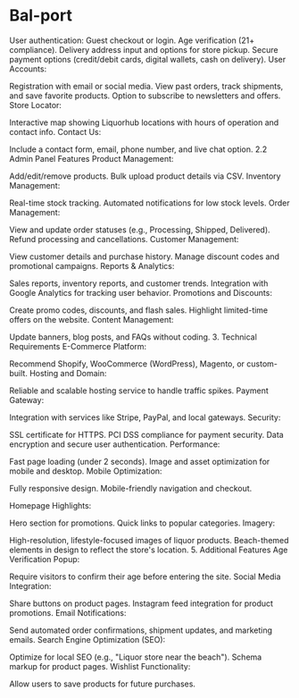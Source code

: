 # Bal-port
User authentication: Guest checkout or login.
Age verification (21+ compliance).
Delivery address input and options for store pickup.
Secure payment options (credit/debit cards, digital wallets, cash on delivery).
User Accounts:

Registration with email or social media.
View past orders, track shipments, and save favorite products.
Option to subscribe to newsletters and offers.
Store Locator:

Interactive map showing Liquorhub locations with hours of operation and contact info.
Contact Us:

Include a contact form, email, phone number, and live chat option.
2.2 Admin Panel Features
Product Management:

Add/edit/remove products.
Bulk upload product details via CSV.
Inventory Management:

Real-time stock tracking.
Automated notifications for low stock levels.
Order Management:

View and update order statuses (e.g., Processing, Shipped, Delivered).
Refund processing and cancellations.
Customer Management:

View customer details and purchase history.
Manage discount codes and promotional campaigns.
Reports & Analytics:

Sales reports, inventory reports, and customer trends.
Integration with Google Analytics for tracking user behavior.
Promotions and Discounts:

Create promo codes, discounts, and flash sales.
Highlight limited-time offers on the website.
Content Management:

Update banners, blog posts, and FAQs without coding.
3. Technical Requirements
E-Commerce Platform:

Recommend Shopify, WooCommerce (WordPress), Magento, or custom-built.
Hosting and Domain:

Reliable and scalable hosting service to handle traffic spikes.
Payment Gateway:

Integration with services like Stripe, PayPal, and local gateways.
Security:

SSL certificate for HTTPS.
PCI DSS compliance for payment security.
Data encryption and secure user authentication.
Performance:

Fast page loading (under 2 seconds).
Image and asset optimization for mobile and desktop.
Mobile Optimization:

Fully responsive design.
Mobile-friendly navigation and checkout.

Homepage Highlights:

Hero section for promotions.
Quick links to popular categories.
Imagery:

High-resolution, lifestyle-focused images of liquor products.
Beach-themed elements in design to reflect the store's location.
5. Additional Features
Age Verification Popup:

Require visitors to confirm their age before entering the site.
Social Media Integration:

Share buttons on product pages.
Instagram feed integration for product promotions.
Email Notifications:

Send automated order confirmations, shipment updates, and marketing emails.
Search Engine Optimization (SEO):

Optimize for local SEO (e.g., "Liquor store near the beach").
Schema markup for product pages.
Wishlist Functionality:

Allow users to save products for future purchases.
